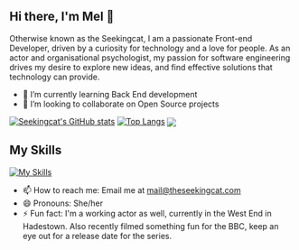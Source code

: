 ## Hi there, I'm Mel 👋

Otherwise known as the Seekingcat, I am a passionate Front-end Developer, driven by a curiosity for technology and a love for people. As an actor and organisational psychologist, my passion for software engineering drives my desire to explore new ideas, and find effective solutions that technology can provide.

- 🌱 I’m currently learning Back End development
- 👯 I’m looking to collaborate on Open Source projects

<!--

Here are some ideas to get you started:

- 🔭 I’m currently working on ...
- 🌱 I’m currently learning ...
- 👯 I’m looking to collaborate on ...
- 🤔 I’m looking for help with ...
- 💬 Ask me about ...
-->

[![Seekingcat's GitHub stats](https://github-readme-stats.vercel.app/api?username=seekingcat&theme=cobalt&show_icons=true)](https://github.com/seekingcat/github-readme-stats)
[![Top Langs](https://github-readme-stats.vercel.app/api/top-langs/?username=seekingcat&layout=compact)](https://github.com/seekingcat/github-readme-stats)
<img src="https://github-readme-streak-stats.herokuapp.com/?user=seekingcat&theme=tokyonight&hide_border=false" align="center">

## My Skills
[![My Skills](https://skillicons.dev/icons?i=js,html,css,express,nodejs,mongodb)](https://skillicons.dev)

- 📫 How to reach me: Email me at mail@theseekingcat.com
- 😄 Pronouns: She/her
- ⚡ Fun fact: I'm a working actor as well, currently in the West End in Hadestown. Also recently filmed something fun for the BBC, keep an eye out for a release date for the series.
